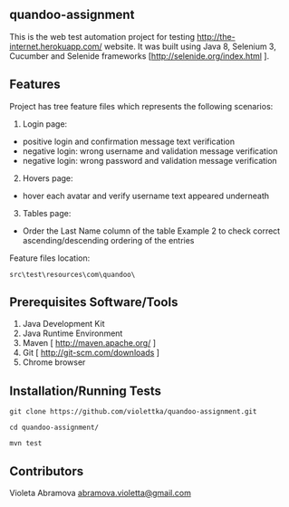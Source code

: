 ## quandoo-assignment

This is the web test automation project for testing http://the-internet.herokuapp.com/ website. It was built using Java 8, Selenium 3, Cucumber and Selenide frameworks [http://selenide.org/index.html ].

## Features

Project has tree feature files which represents the following scenarios:
1. Login page:
  * positive login and confirmation message text verification
  * negative login: wrong username and validation message verification
  * negative login: wrong password and validation message verification
  
2. Hovers page:
  * hover each avatar and verify username text appeared underneath
  
3. Tables page:
  * Order the Last Name column of the table Example 2 to check correct ascending/descending ordering of the entries

Feature files location:

`src\test\resources\com\quandoo\`

## Prerequisites Software/Tools

1. Java Development Kit
2. Java Runtime Environment
3. Maven [ http://maven.apache.org/ ]
4. Git [ http://git-scm.com/downloads ]
5. Chrome browser

## Installation/Running Tests

`git clone https://github.com/violettka/quandoo-assignment.git`

`cd quandoo-assignment/`

`mvn test`

## Contributors

Violeta Abramova abramova.violetta@gmail.com